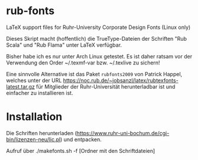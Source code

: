 rub-fonts
=========

LaTeX support files for Ruhr-University Corporate Design Fonts (Linux only)

Dieses Skript macht (hoffentlich) die TrueType-Dateien der Schriften "Rub Scala" und "Rub Flama" unter LaTeX verfügbar.

Bisher habe ich es nur unter Arch Linux getestet. Es ist daher ratsam vor der Verwendung den Order ~/.texmf-var bzw. ~/.texlive zu sichern!

Eine sinnvolle Alternative ist das Paket `rubfonts2009` von Patrick Happel, welches unter der URL https://noc.rub.de/~jobsanzl/latex/rubtexfonts-latest.tar.gz für Mitglieder der Ruhr-Universität herunterladbar ist und einfacher zu installieren ist.

Installation
============
Die Schriften herunterladen (https://www.ruhr-uni-bochum.de/cgi-bin/lizenzen-neu/lic.pl)
und entpacken.

Aufruf über ./makefonts.sh -f [Ordner mit den Schriftdateien]


